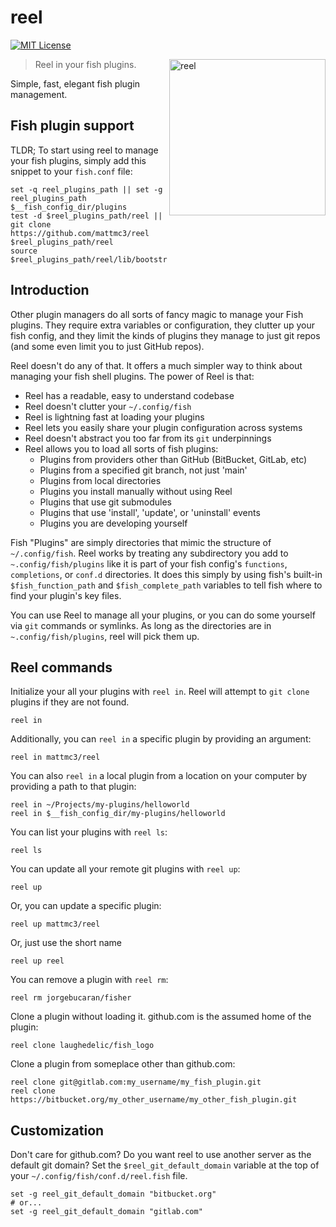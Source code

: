 # reel

[![MIT License](https://img.shields.io/badge/license-MIT-007EC7.svg?style=flat-square)](/LICENSE)

<img align="right"
     width="250"
     alt="reel"
     src="https://raw.githubusercontent.com/mattmc3/reel/resources/img/pexels-brent-keane-1687242.jpg">

> Reel in your fish plugins.

Simple, fast, elegant fish plugin management.

## Fish plugin support

TLDR; To start using reel to manage your fish plugins, simply add this snippet to your
`fish.conf` file:

```fish
set -q reel_plugins_path || set -g reel_plugins_path $__fish_config_dir/plugins
test -d $reel_plugins_path/reel || git clone https://github.com/mattmc3/reel $reel_plugins_path/reel
source $reel_plugins_path/reel/lib/bootstrap.fish
```

## Introduction

Other plugin managers do all sorts of fancy magic to manage your Fish plugins. They
require extra variables or configuration, they clutter up your fish config, and they
limit the kinds of plugins they manage to just git repos (and some even limit you to
just GitHub repos).

Reel doesn't do any of that. It offers a much simpler way to think about managing your
fish shell plugins. The power of Reel is that:
- Reel has a readable, easy to understand codebase
- Reel doesn't clutter your `~/.config/fish`
- Reel is lightning fast at loading your plugins
- Reel lets you easily share your plugin configuration across systems
- Reel doesn't abstract you too far from its `git` underpinnings
- Reel allows you to load all sorts of fish plugins:
  - Plugins from providers other than GitHub (BitBucket, GitLab, etc)
  - Plugins from a specified git branch, not just 'main'
  - Plugins from local directories
  - Plugins you install manually without using Reel
  - Plugins that use git submodules
  - Plugins that use 'install', 'update', or 'uninstall' events
  - Plugins you are developing yourself

Fish "Plugins" are simply directories that mimic the structure of `~/.config/fish`. Reel
works by treating any subdirectory you add to `~.config/fish/plugins` like it is part of
your fish config's `functions`, `completions`, or `conf.d` directories. It does this
simply by using fish's built-in `$fish_function_path` and `$fish_complete_path`
variables to tell fish where to find your plugin's key files.

You can use Reel to manage all your plugins, or you can do some yourself via `git`
commands or symlinks. As long as the directories are in `~.config/fish/plugins`, reel
will pick them up.

## Reel commands

Initialize your all your plugins with `reel in`. Reel will attempt to `git clone`
plugins if they are not found.

```fish
reel in
```

Additionally, you can `reel in` a specific plugin by providing an argument:

```fish
reel in mattmc3/reel
```

You can also `reel in` a local plugin from a location on your computer by providing a
path to that plugin:

```fish
reel in ~/Projects/my-plugins/helloworld
reel in $__fish_config_dir/my-plugins/helloworld
```

You can list your plugins with `reel ls`:

```fish
reel ls
```

You can update all your remote git plugins with `reel up`:

```fish
reel up
```

Or, you can update a specific plugin:

```fish
reel up mattmc3/reel
```

Or, just use the short name

```fish
reel up reel
```

You can remove a plugin with `reel rm`:

```fish
reel rm jorgebucaran/fisher
```

Clone a plugin without loading it. github.com is the assumed home of the plugin:

```fish
reel clone laughedelic/fish_logo
```

Clone a plugin from someplace other than github.com:

```fish
reel clone git@gitlab.com:my_username/my_fish_plugin.git
reel clone https://bitbucket.org/my_other_username/my_other_fish_plugin.git
```

## Customization

Don't care for github.com? Do you want reel to use another server as the default git
domain? Set the `$reel_git_default_domain` variable at the top of your
`~/.config/fish/conf.d/reel.fish` file.

```fish
set -g reel_git_default_domain "bitbucket.org"
# or...
set -g reel_git_default_domain "gitlab.com"
```
